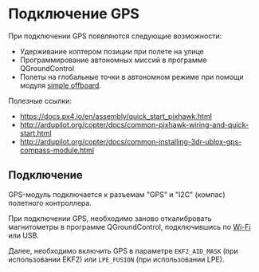 Подключение GPS
===

При подключении GPS появляются следующие возможности:

* Удерживание коптером позиции при полете на улице
* Программирование автономных миссий в программе QGroundControl
* Полеты на глобальные точки в автономном режиме при помощи модуля [simple offboard](simple_offboard.md).

Полезные ссылки:

* https://docs.px4.io/en/assembly/quick_start_pixhawk.html
* http://ardupilot.org/copter/docs/common-pixhawk-wiring-and-quick-start.html
* http://ardupilot.org/copter/docs/common-installing-3dr-ublox-gps-compass-module.html

Подключение
---

GPS-модуль подключается к разъемам "GPS" и "I2C" (компас) полетного контроллера.

При подключении GPS, необходимо заново откалибровать магнитометры в программе QGroundControl, подключившись по [Wi-Fi](wifi.md) или USB.

Далее, необходимо включить GPS в параметре `EKF2_AID_MASK` (при использовании EKF2) или `LPE_FUSION` (при использовании LPE).
